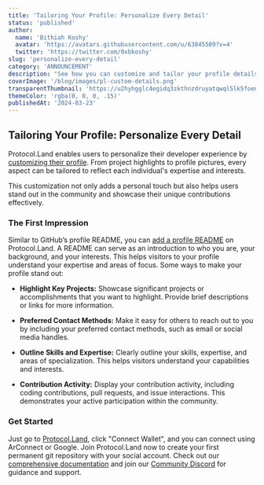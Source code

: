```yaml
---
title: 'Tailoring Your Profile: Personalize Every Detail'
status: 'published'
author:
  name: 'Bithiah Koshy'
  avatar: 'https://avatars.githubusercontent.com/u/63845509?v=4'
  twitter: 'https://twitter.com/0xbkoshy'
slug: 'personalize-every-detail'
category: 'ANNOUNCEMENT'
description: "See how you can customize and tailor your profile details on Protocol.Land."
coverImage: '/blog/images/pl-custom-details.png'
transparentThumbnail: 'https://u2hyhgglc4egidq3zkthnzdruyatqwql5lk5foen3zv5zf5fo2wa.arweave.net/po-DmMsXCGQOG8qmduRxpgE4Wgvq1dK4jd5r3Jeldqw'
themeColor: 'rgba(0, 0, 0, .15)'
publishedAt: '2024-03-23'
---
```


## Tailoring Your Profile: Personalize Every Detail 
Protocol.Land enables users to personalize their developer experience by [customizing their profile](https://docs.protocol.land/working-with-profiles/customize-your-profile-details). From project highlights to profile pictures, every aspect can be tailored to reflect each individual's expertise and interests. 

This customization not only adds a personal touch but also helps users stand out in the community and showcase their unique contributions effectively. 
### The First Impression
Similar to GitHub’s profile README, you can [add a profile README](https://docs.protocol.land/working-with-profiles/add-a-readme-for-your-profile) on Protocol.Land. A README can serve as an introduction to who you are, your background, and your interests. This helps visitors to your profile understand your expertise and areas of focus. Some ways to make your profile stand out: 


- **Highlight Key Projects:** Showcase significant projects or accomplishments that you want to highlight. Provide brief descriptions or links for more information.

- **Preferred Contact Methods:** Make it easy for others to reach out to you by including your preferred contact methods, such as email or social media handles. 

- **Outline Skills and Expertise:** Clearly outline your skills, expertise, and areas of specialization. This helps visitors understand your capabilities and interests. 


- **Contribution Activity:** Display your contribution activity, including coding contributions, pull requests, and issue interactions. This demonstrates your active participation within the community. 


### Get Started
Just go to [Protocol.Land](https://protocol.land/?utm_source=Protocol.Land+Blog&utm_medium=Post&utm_campaign=Tailoring+Your+Profile+Personalize+Every+Detail&utm_id=Tailoring+Your+Profile+Personalize+Every+Detail), click "Connect Wallet", and you can connect using ArConnect or Google. Join Protocol.Land now to create your first permanent git repository with your social account. Check out our [comprehensive documentation](https://docs.protocol.land/working-with-profiles/customize-your-profile-details) and join our [Community Discord](https://discord.com/invite/GqxX2vtwRj) for guidance and support.



